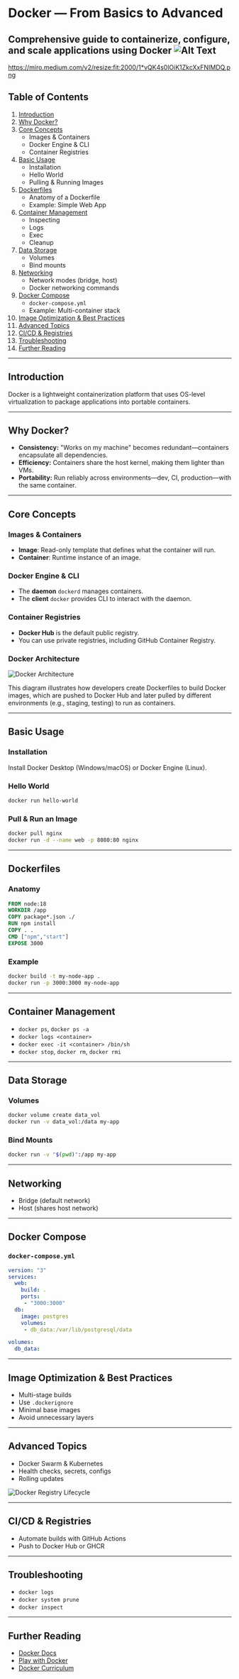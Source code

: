 # Docker — From Basics to Advanced

Comprehensive guide to containerize, configure, and scale applications using Docker
![Alt Text](https://miro.medium.com/v2/resize:fit:2000/1*vQK4s0lOiK1ZkcXxFNIMDQ.png)
---
https://miro.medium.com/v2/resize:fit:2000/1*vQK4s0lOiK1ZkcXxFNIMDQ.png 
## Table of Contents
1. [Introduction](#introduction)  
2. [Why Docker?](#why-docker)  
3. [Core Concepts](#core-concepts)  
   - Images & Containers  
   - Docker Engine & CLI  
   - Container Registries  
4. [Basic Usage](#basic-usage)  
   - Installation  
   - Hello World  
   - Pulling & Running Images  
5. [Dockerfiles](#dockerfiles)  
   - Anatomy of a Dockerfile  
   - Example: Simple Web App  
6. [Container Management](#container-management)  
   - Inspecting  
   - Logs  
   - Exec  
   - Cleanup  
7. [Data Storage](#data-storage)  
   - Volumes  
   - Bind mounts  
8. [Networking](#networking)  
   - Network modes (bridge, host)  
   - Docker networking commands  
9. [Docker Compose](#docker-compose)  
   - `docker-compose.yml`  
   - Example: Multi-container stack  
10. [Image Optimization & Best Practices](#image-optimization-and-best-practices)  
11. [Advanced Topics](#advanced-topics)  
12. [CI/CD & Registries](#cicd--registries)  
13. [Troubleshooting](#troubleshooting)  
14. [Further Reading](#further-reading)  

---

## Introduction
Docker is a lightweight containerization platform that uses OS-level virtualization to package applications into portable containers.

---

## Why Docker?
- **Consistency:** "Works on my machine" becomes redundant—containers encapsulate all dependencies.
- **Efficiency:** Containers share the host kernel, making them lighter than VMs.
- **Portability:** Run reliably across environments—dev, CI, production—with the same container.

---

## Core Concepts

### Images & Containers
- **Image**: Read-only template that defines what the container will run.
- **Container**: Runtime instance of an image.

### Docker Engine & CLI
- The **daemon** `dockerd` manages containers.
- The **client** `docker` provides CLI to interact with the daemon.

### Container Registries
- **Docker Hub** is the default public registry.
- You can use private registries, including GitHub Container Registry.

### Docker Architecture

![Docker Architecture](https://miro.medium.com/v2/resize:fit:1400/0*SPCr5zXp8jw9Mfk8.png)

This diagram illustrates how developers create Dockerfiles to build Docker images, which are pushed to Docker Hub and later pulled by different environments (e.g., staging, testing) to run as containers.

---

## Basic Usage

### Installation
Install Docker Desktop (Windows/macOS) or Docker Engine (Linux).

### Hello World
```bash
docker run hello-world
```

### Pull & Run an Image
```bash
docker pull nginx
docker run -d --name web -p 8080:80 nginx
```

---

## Dockerfiles

### Anatomy
```dockerfile
FROM node:18
WORKDIR /app
COPY package*.json ./
RUN npm install
COPY . .
CMD ["npm","start"]
EXPOSE 3000
```

### Example
```bash
docker build -t my-node-app .
docker run -p 3000:3000 my-node-app
```

---

## Container Management
- `docker ps`, `docker ps -a`
- `docker logs <container>`
- `docker exec -it <container> /bin/sh`
- `docker stop`, `docker rm`, `docker rmi`

---

## Data Storage

### Volumes
```bash
docker volume create data_vol
docker run -v data_vol:/data my-app
```

### Bind Mounts
```bash
docker run -v "$(pwd)":/app my-app
```

---

## Networking

- Bridge (default network)
- Host (shares host network)

---

## Docker Compose

### `docker-compose.yml`
```yaml
version: "3"
services:
  web:
    build: .
    ports:
     - "3000:3000"
  db:
    image: postgres
    volumes:
     - db_data:/var/lib/postgresql/data

volumes:
  db_data:
```

---

## Image Optimization & Best Practices
- Multi-stage builds
- Use `.dockerignore`
- Minimal base images
- Avoid unnecessary layers

---

## Advanced Topics
- Docker Swarm & Kubernetes
- Health checks, secrets, configs
- Rolling updates

![Docker Registry Lifecycle](/mnt/data/a733ebae-4746-4be3-a25d-fa857411f7dd.png)

---

## CI/CD & Registries
- Automate builds with GitHub Actions
- Push to Docker Hub or GHCR

---

## Troubleshooting
- `docker logs`
- `docker system prune`
- `docker inspect`

---

## Further Reading
- [Docker Docs](https://docs.docker.com/)
- [Play with Docker](https://labs.play-with-docker.com/)
- [Docker Curriculum](https://docker-curriculum.com/)

